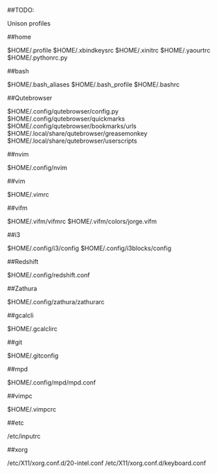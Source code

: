 ##TODO:

Unison profiles

##home

$HOME/.profile
$HOME/.xbindkeysrc
$HOME/.xinitrc
$HOME/.yaourtrc
$HOME/.pythonrc.py

##bash

$HOME/.bash_aliases
$HOME/.bash_profile
$HOME/.bashrc

##Qutebrowser

$HOME/.config/qutebrowser/config.py
$HOME/.config/qutebrowser/quickmarks
$HOME/.config/qutebrowser/bookmarks/urls
$HOME/.local/share/qutebrowser/greasemonkey
$HOME/.local/share/qutebrowser/userscripts

##nvim

$HOME/.config/nvim

##vim

$HOME/.vimrc

##vifm

$HOME/.vifm/vifmrc
$HOME/.vifm/colors/jorge.vifm

##i3 

$HOME/.config/i3/config
$HOME/.config/i3blocks/config

##Redshift

$HOME/.config/redshift.conf

##Zathura

$HOME/.config/zathura/zathurarc

##gcalcli

$HOME/.gcalclirc

##git

$HOME/.gitconfig

##mpd

$HOME/.config/mpd/mpd.conf

##vimpc

$HOME/.vimpcrc

##etc

/etc/inputrc

##xorg

/etc/X11/xorg.conf.d/20-intel.conf
/etc/X11/xorg.conf.d/keyboard.conf

